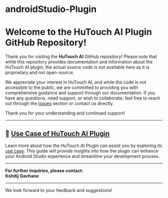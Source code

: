 # androidStudio-Plugin
# Welcome to the HuTouch AI Plugin GitHub Repository!

Thank you for visiting the **HuTouch AI** GitHub repository! Please note that while this repository provides documentation and information about the HuTouch AI plugin, the actual source code is not available here as it is proprietary and not open-source.

We appreciate your interest in HuTouch AI, and while the code is not accessible to the public, we are committed to providing you with comprehensive guidance and support through our documentation. If you have any questions, need support, or wish to collaborate, feel free to reach out through the [Issues](#) section or contact us directly.

Thank you for your understanding and continued support!

---

## 🔗 [Use Case of HuTouch AI Plugin](https://plugins.jetbrains.com/plugin/25331-hutouch-ai)
Learn more about how the HuTouch AI Plugin can assist you by exploring its [use case](#). This guide will provide insights into how the plugin can enhance your Android Studio experience and streamline your development process.

---

**For further inquiries, please contact:**  
**Kshitij Gavhane**

---

We look forward to your feedback and suggestions!

